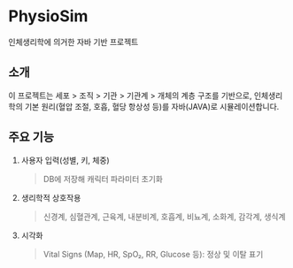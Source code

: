 # PhysioSim
인체생리학에 의거한 자바 기반 프로젝트

## 소개
이 프로젝트는 세포 > 조직 > 기관 > 기관계 > 개체의 계층 구조를 기반으로,
인체생리학의 기본 원리(혈압 조절, 호흡, 혈당 항상성 등)를 자바(JAVA)로 시뮬레이션합니다.

## 주요 기능
1. 사용자 입력(성별, 키, 체중)
   > DB에 저장해 캐릭터 파라미터 초기화
2. 생리학적 상호작용
   > 신경계, 심혈관계, 근육계, 내분비계, 호흡계, 비뇨계, 소화계, 감각계, 생식계
3. 시각화
   > Vital Signs (Map, HR, SpO₂, RR, Glucose 등): 정상 및 이탈 표기
